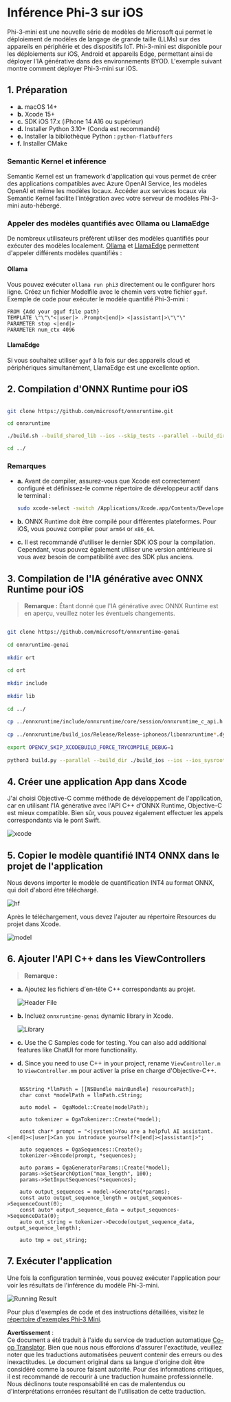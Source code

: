 <!--
CO_OP_TRANSLATOR_METADATA:
{
  "original_hash": "82af197df38d25346a98f1f0e84d1698",
  "translation_date": "2025-03-27T07:10:29+00:00",
  "source_file": "md\\01.Introduction\\03\\iOS_Inference.md",
  "language_code": "fr"
}
-->
# **Inférence Phi-3 sur iOS**

Phi-3-mini est une nouvelle série de modèles de Microsoft qui permet le déploiement de modèles de langage de grande taille (LLMs) sur des appareils en périphérie et des dispositifs IoT. Phi-3-mini est disponible pour les déploiements sur iOS, Android et appareils Edge, permettant ainsi de déployer l'IA générative dans des environnements BYOD. L'exemple suivant montre comment déployer Phi-3-mini sur iOS.

## **1. Préparation**

- **a.** macOS 14+  
- **b.** Xcode 15+  
- **c.** SDK iOS 17.x (iPhone 14 A16 ou supérieur)  
- **d.** Installer Python 3.10+ (Conda est recommandé)  
- **e.** Installer la bibliothèque Python : `python-flatbuffers`  
- **f.** Installer CMake  

### Semantic Kernel et inférence

Semantic Kernel est un framework d'application qui vous permet de créer des applications compatibles avec Azure OpenAI Service, les modèles OpenAI et même les modèles locaux. Accéder aux services locaux via Semantic Kernel facilite l'intégration avec votre serveur de modèles Phi-3-mini auto-hébergé.

### Appeler des modèles quantifiés avec Ollama ou LlamaEdge

De nombreux utilisateurs préfèrent utiliser des modèles quantifiés pour exécuter des modèles localement. [Ollama](https://ollama.com) et [LlamaEdge](https://llamaedge.com) permettent d'appeler différents modèles quantifiés :

#### **Ollama**

Vous pouvez exécuter `ollama run phi3` directement ou le configurer hors ligne. Créez un fichier Modelfile avec le chemin vers votre fichier `gguf`. Exemple de code pour exécuter le modèle quantifié Phi-3-mini :

```gguf
FROM {Add your gguf file path}
TEMPLATE \"\"\"<|user|> .Prompt<|end|> <|assistant|>\"\"\"
PARAMETER stop <|end|>
PARAMETER num_ctx 4096
```

#### **LlamaEdge**

Si vous souhaitez utiliser `gguf` à la fois sur des appareils cloud et périphériques simultanément, LlamaEdge est une excellente option.

## **2. Compilation d'ONNX Runtime pour iOS**

```bash

git clone https://github.com/microsoft/onnxruntime.git

cd onnxruntime

./build.sh --build_shared_lib --ios --skip_tests --parallel --build_dir ./build_ios --ios --apple_sysroot iphoneos --osx_arch arm64 --apple_deploy_target 17.5 --cmake_generator Xcode --config Release

cd ../

```

### **Remarques**

- **a.** Avant de compiler, assurez-vous que Xcode est correctement configuré et définissez-le comme répertoire de développeur actif dans le terminal :

    ```bash
    sudo xcode-select -switch /Applications/Xcode.app/Contents/Developer
    ```

- **b.** ONNX Runtime doit être compilé pour différentes plateformes. Pour iOS, vous pouvez compiler pour `arm64` or `x86_64`.

- **c.** Il est recommandé d'utiliser le dernier SDK iOS pour la compilation. Cependant, vous pouvez également utiliser une version antérieure si vous avez besoin de compatibilité avec des SDK plus anciens.

## **3. Compilation de l'IA générative avec ONNX Runtime pour iOS**

> **Remarque :** Étant donné que l'IA générative avec ONNX Runtime est en aperçu, veuillez noter les éventuels changements.

```bash

git clone https://github.com/microsoft/onnxruntime-genai
 
cd onnxruntime-genai
 
mkdir ort
 
cd ort
 
mkdir include
 
mkdir lib
 
cd ../
 
cp ../onnxruntime/include/onnxruntime/core/session/onnxruntime_c_api.h ort/include
 
cp ../onnxruntime/build_ios/Release/Release-iphoneos/libonnxruntime*.dylib* ort/lib
 
export OPENCV_SKIP_XCODEBUILD_FORCE_TRYCOMPILE_DEBUG=1
 
python3 build.py --parallel --build_dir ./build_ios --ios --ios_sysroot iphoneos --ios_arch arm64 --ios_deployment_target 17.5 --cmake_generator Xcode --cmake_extra_defines CMAKE_XCODE_ATTRIBUTE_CODE_SIGNING_ALLOWED=NO

```

## **4. Créer une application App dans Xcode**

J'ai choisi Objective-C comme méthode de développement de l'application, car en utilisant l'IA générative avec l'API C++ d'ONNX Runtime, Objective-C est mieux compatible. Bien sûr, vous pouvez également effectuer les appels correspondants via le pont Swift.

![xcode](../../../../../translated_images/xcode.6c67033ca85b703e80cc51ecaa681fbcb6ac63cc0c256705ac97bc9ca039c235.fr.png)

## **5. Copier le modèle quantifié INT4 ONNX dans le projet de l'application**

Nous devons importer le modèle de quantification INT4 au format ONNX, qui doit d'abord être téléchargé.

![hf](../../../../../translated_images/hf.b99941885c6561bb3bcc0155d409e713db6d47b4252fb6991a08ffeefc0170ec.fr.png)

Après le téléchargement, vous devez l'ajouter au répertoire Resources du projet dans Xcode.

![model](../../../../../translated_images/model.f0cb932ac2c7648211fbe5341ee1aa42b77cb7f956b6d9b084afb8fbf52927c7.fr.png)

## **6. Ajouter l'API C++ dans les ViewControllers**

> **Remarque :**

- **a.** Ajoutez les fichiers d'en-tête C++ correspondants au projet.

  ![Header File](../../../../../translated_images/head.2504a93b0be166afde6729fb193ebd14c5acb00a0bb6de1939b8a175b1f630fb.fr.png)

- **b.** Incluez `onnxruntime-genai` dynamic library in Xcode.

  ![Library](../../../../../translated_images/lib.86e12a925eb07e4e71a1466fa4f3ad27097e08505d25d34e98c33005d69b6f23.fr.png)

- **c.** Use the C Samples code for testing. You can also add additional features like ChatUI for more functionality.

- **d.** Since you need to use C++ in your project, rename `ViewController.m` to `ViewController.mm` pour activer la prise en charge d'Objective-C++.

```objc

    NSString *llmPath = [[NSBundle mainBundle] resourcePath];
    char const *modelPath = llmPath.cString;

    auto model =  OgaModel::Create(modelPath);

    auto tokenizer = OgaTokenizer::Create(*model);

    const char* prompt = "<|system|>You are a helpful AI assistant.<|end|><|user|>Can you introduce yourself?<|end|><|assistant|>";

    auto sequences = OgaSequences::Create();
    tokenizer->Encode(prompt, *sequences);

    auto params = OgaGeneratorParams::Create(*model);
    params->SetSearchOption("max_length", 100);
    params->SetInputSequences(*sequences);

    auto output_sequences = model->Generate(*params);
    const auto output_sequence_length = output_sequences->SequenceCount(0);
    const auto* output_sequence_data = output_sequences->SequenceData(0);
    auto out_string = tokenizer->Decode(output_sequence_data, output_sequence_length);
    
    auto tmp = out_string;

```

## **7. Exécuter l'application**

Une fois la configuration terminée, vous pouvez exécuter l'application pour voir les résultats de l'inférence du modèle Phi-3-mini.

![Running Result](../../../../../translated_images/result.7ebd1fe614f809d776c46475275ec72e4ab898c4ec53ae62b29315c064ca6839.fr.jpg)

Pour plus d'exemples de code et des instructions détaillées, visitez le [répertoire d'exemples Phi-3 Mini](https://github.com/Azure-Samples/Phi-3MiniSamples/tree/main/ios).

**Avertissement** :  
Ce document a été traduit à l'aide du service de traduction automatique [Co-op Translator](https://github.com/Azure/co-op-translator). Bien que nous nous efforcions d'assurer l'exactitude, veuillez noter que les traductions automatisées peuvent contenir des erreurs ou des inexactitudes. Le document original dans sa langue d'origine doit être considéré comme la source faisant autorité. Pour des informations critiques, il est recommandé de recourir à une traduction humaine professionnelle. Nous déclinons toute responsabilité en cas de malentendus ou d'interprétations erronées résultant de l'utilisation de cette traduction.